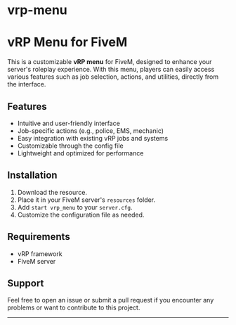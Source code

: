 # vrp-menu
# vRP Menu for FiveM

This is a customizable **vRP menu** for FiveM, designed to enhance your server's roleplay experience. With this menu, players can easily access various features such as job selection, actions, and utilities, directly from the interface.

## Features
- Intuitive and user-friendly interface
- Job-specific actions (e.g., police, EMS, mechanic)
- Easy integration with existing vRP jobs and systems
- Customizable through the config file
- Lightweight and optimized for performance

## Installation
1. Download the resource.
2. Place it in your FiveM server's `resources` folder.
3. Add `start vrp_menu` to your `server.cfg`.
4. Customize the configuration file as needed.

## Requirements
- vRP framework
- FiveM server

## Support

Feel free to open an issue or submit a pull request if you encounter any problems or want to contribute to this project.

---

<script type="text/javascript" src="https://cdnjs.buymeacoffee.com/1.0.0/button.prod.min.js" data-name="bmc-button" data-slug="TDKcode" data-color="#FFDD00" data-emoji=""  data-font="Cookie" data-text="Buy me a coffee" data-outline-color="#000000" data-font-color="#000000" data-coffee-color="#ffffff" ></script>
